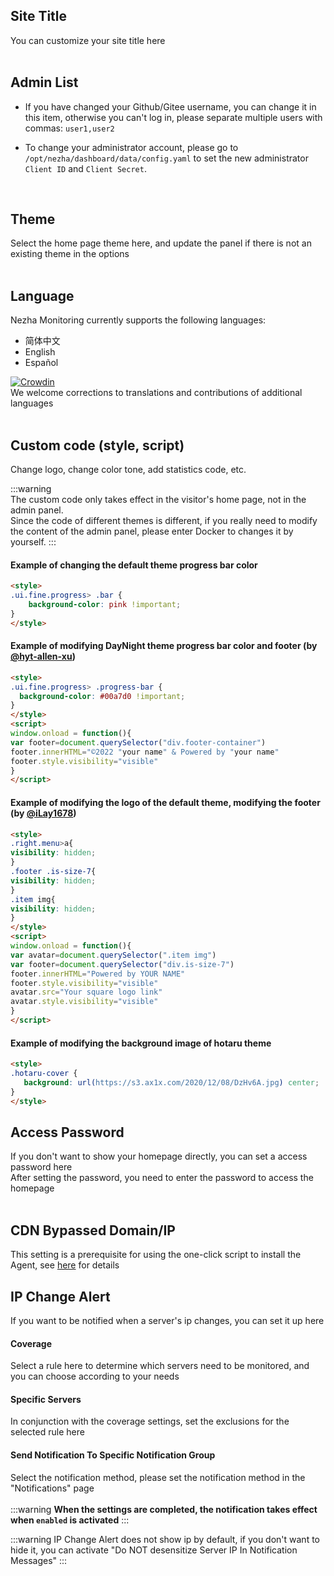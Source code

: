 ## Site Title
You can customize your site title here  
<br/>

## Admin List
+ If you have changed your Github/Gitee username, you can change it in this item, otherwise you can't log in, please separate multiple users with commas: `user1,user2`  

+ To change your administrator account, please go to `/opt/nezha/dashboard/data/config.yaml` to set the new administrator `Client ID` and `Client Secret`.   
<br/>  

## Theme
Select the home page theme here, and update the panel if there is not an existing theme in the options  
<br/>

## Language
Nezha Monitoring currently supports the following languages:  

+ 简体中文
+ English
+ Español

[![Crowdin](https://badges.crowdin.net/nezha/localized.svg)](https://crowdin.com/project/nezha)  
We welcome corrections to translations and contributions of additional languages  
<br/>

## Custom code (style, script)  
Change logo, change color tone, add statistics code, etc.  

:::warning   
The custom code only takes effect in the visitor's home page, not in the admin panel.    
Since the code of different themes is different, if you really need to modify the content of the admin panel, please enter Docker to changes it by yourself.
:::
<br/>

#### Example of changing the default theme progress bar color  

  ```html
  <style>
  .ui.fine.progress> .bar {
      background-color: pink !important;
  }
  </style>
  ```

#### Example of modifying DayNight theme progress bar color and footer (by [@hyt-allen-xu](https://github.com/hyt-allen-xu))  

  ```html
  <style>
  .ui.fine.progress> .progress-bar {
    background-color: #00a7d0 !important;
  }
  </style>
  <script>
  window.onload = function(){
  var footer=document.querySelector("div.footer-container")
  footer.innerHTML="©2022 "your name" & Powered by "your name"
  footer.style.visibility="visible"
  }
  </script>
  ```

#### Example of modifying the logo of the default theme, modifying the footer (by [@iLay1678](https://github.com/iLay1678))  

  ```html
  <style>
  .right.menu>a{
  visibility: hidden;
  }
  .footer .is-size-7{
  visibility: hidden;
  }
  .item img{
  visibility: hidden;
  }
  </style>
  <script>
  window.onload = function(){
  var avatar=document.querySelector(".item img")
  var footer=document.querySelector("div.is-size-7")
  footer.innerHTML="Powered by YOUR NAME"
  footer.style.visibility="visible"
  avatar.src="Your square logo link"
  avatar.style.visibility="visible"
  }
  </script>
  ```

#### Example of modifying the background image of hotaru theme

  ```html
  <style>
  .hotaru-cover {
     background: url(https://s3.ax1x.com/2020/12/08/DzHv6A.jpg) center;
  }
  </style>
  ```
## Access Password  
If you don't want to show your homepage directly, you can set a access password here  
After setting the password, you need to enter the password to access the homepage  
<br/>

## CDN Bypassed Domain/IP
This setting is a prerequisite for using the one-click script to install the Agent, see [here](/en_US/guide/agent.html#preparation) for details 
<br/>

## IP Change Alert
If you want to be notified when a server's ip changes, you can set it up here    
#### Coverage  
Select a rule here to determine which servers need to be monitored, and you can choose according to your needs    
#### Specific Servers
In conjunction with the coverage settings, set the exclusions for the selected rule here  
#### Send Notification To Specific Notification Group
Select the notification method, please set the notification method in the "Notifications" page    
<br/>
:::warning 
**When the settings are completed, the notification takes effect when `enabled` is activated**
:::
<br/>

:::warning 
IP Change Alert does not show ip by default, if you don't want to hide it, you can activate "Do NOT desensitize Server IP In Notification Messages"
:::
